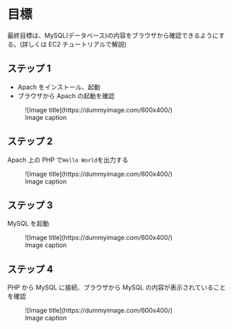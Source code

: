# 目標

最終目標は、MySQL(データベース)の内容をブラウザから確認できるようにする。(詳しくは EC2 チュートリアルで解説)

## ステップ 1

- Apach をインストール、起動
- ブラウザから Apach の起動を確認

<figure markdown>
  ![Image title](https://dummyimage.com/600x400/)
  <figcaption>Image caption</figcaption>
</figure>

## ステップ 2

Apach 上の PHP で`Hello World`を出力する

<figure markdown>
  ![Image title](https://dummyimage.com/600x400/)
  <figcaption>Image caption</figcaption>
</figure>

## ステップ 3

MySQL を起動

<figure markdown>
  ![Image title](https://dummyimage.com/600x400/)
  <figcaption>Image caption</figcaption>
</figure>

## ステップ 4

PHP から MySQL に接続、ブラウザから MySQL の内容が表示されていることを確認

<figure markdown>
  ![Image title](https://dummyimage.com/600x400/)
  <figcaption>Image caption</figcaption>
</figure>
